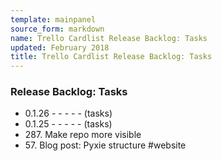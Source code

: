 ```yaml
---
template: mainpanel
source_form: markdown
name: Trello Cardlist Release Backlog: Tasks
updated: February 2018
title: Trello Cardlist Release Backlog: Tasks
---
```

### Release Backlog: Tasks

* 0\.1.26 - - - - - (tasks)
* 0\.1.25 - - - - - (tasks)
* 287\. Make repo more visible
* 57\. Blog post: Pyxie structure #website
